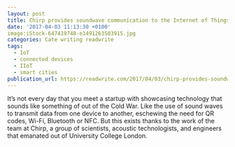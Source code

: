 ```yaml
---
layout: post
title: Chirp provides soundwave communication to the Internet of Things
date: '2017-04-03 11:13:30 +0100'
image:iStock-647419748-e1491263503915.jpg
categories: Cate writing readwrite
tags:
  - IoT
  - connected devices
  - IIoT
  - smart cities
publication_url: https://readwrite.com/2017/04/03/chirp-provides-soundwave-communication-internet-things-dl1/
---
```


It’s not every day that you meet a startup with showcasing technology that sounds like something of out of the Cold War. Like the use of sound waves to transmit data from one device to another, eschewing the need for QR codes, Wi-Fi, Bluetooth or NFC. But this exists thanks to the work of the team at Chirp, a group of scientists, acoustic technologists, and engineers that emanated out of University College London.
